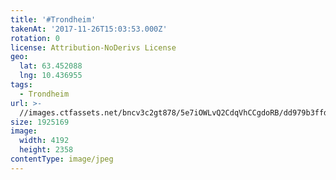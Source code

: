 ```yaml
---
title: '#Trondheim'
takenAt: '2017-11-26T15:03:53.000Z'
rotation: 0
license: Attribution-NoDerivs License
geo:
  lat: 63.452088
  lng: 10.436955
tags:
  - Trondheim
url: >-
  //images.ctfassets.net/bncv3c2gt878/5e7iOWLvQ2CdqVhCCgdoRB/dd979b3ffdbc4dd700af1e1056cb5474/trondheim_38658319601_o
size: 1925169
image:
  width: 4192
  height: 2358
contentType: image/jpeg
---
```


